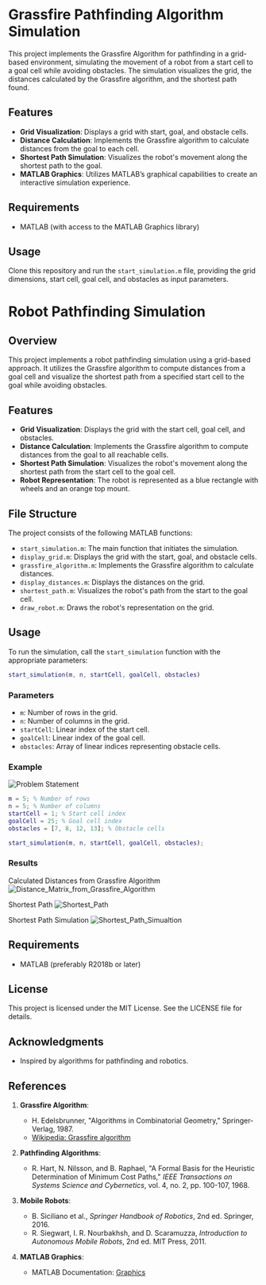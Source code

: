 # Grassfire Pathfinding Algorithm Simulation

This project implements the Grassfire Algorithm for pathfinding in a grid-based environment, simulating the movement of a robot from a start cell to a goal cell while avoiding obstacles. The simulation visualizes the grid, the distances calculated by the Grassfire algorithm, and the shortest path found.

## Features

- **Grid Visualization**: Displays a grid with start, goal, and obstacle cells.
- **Distance Calculation**: Implements the Grassfire algorithm to calculate distances from the goal to each cell.
- **Shortest Path Simulation**: Visualizes the robot's movement along the shortest path to the goal.
- **MATLAB Graphics**: Utilizes MATLAB’s graphical capabilities to create an interactive simulation experience.

## Requirements

- MATLAB (with access to the MATLAB Graphics library)

## Usage

Clone this repository and run the `start_simulation.m` file, providing the grid dimensions, start cell, goal cell, and obstacles as input parameters.

# Robot Pathfinding Simulation

## Overview
This project implements a robot pathfinding simulation using a grid-based approach. It utilizes the Grassfire algorithm to compute distances from a goal cell and visualize the shortest path from a specified start cell to the goal while avoiding obstacles.

## Features
- **Grid Visualization**: Displays the grid with the start cell, goal cell, and obstacles.
- **Distance Calculation**: Implements the Grassfire algorithm to compute distances from the goal to all reachable cells.
- **Shortest Path Simulation**: Visualizes the robot's movement along the shortest path from the start cell to the goal cell.
- **Robot Representation**: The robot is represented as a blue rectangle with wheels and an orange top mount.

## File Structure
The project consists of the following MATLAB functions:
- `start_simulation.m`: The main function that initiates the simulation.
- `display_grid.m`: Displays the grid with the start, goal, and obstacle cells.
- `grassfire_algorithm.m`: Implements the Grassfire algorithm to calculate distances.
- `display_distances.m`: Displays the distances on the grid.
- `shortest_path.m`: Visualizes the robot's path from the start to the goal cell.
- `draw_robot.m`: Draws the robot's representation on the grid.

## Usage
To run the simulation, call the `start_simulation` function with the appropriate parameters:

```matlab
start_simulation(m, n, startCell, goalCell, obstacles)
```

### Parameters
- `m`: Number of rows in the grid.
- `n`: Number of columns in the grid.
- `startCell`: Linear index of the start cell.
- `goalCell`: Linear index of the goal cell.
- `obstacles`: Array of linear indices representing obstacle cells.

### Example
![Problem Statement](Display_Grid.png)
```matlab
m = 5; % Number of rows
n = 5; % Number of columns
startCell = 1; % Start cell index
goalCell = 25; % Goal cell index
obstacles = [7, 8, 12, 13]; % Obstacle cells

start_simulation(m, n, startCell, goalCell, obstacles);
```
### Results

Calculated Distances from Grassfire Algorithm
![Distance_Matrix_from_Grassfire_Algorithm](Distances_from_Grassfire_Algorithm.png)

Shortest Path
![Shortest_Path](Shortest_Path.png)

Shortest Path Simulation
![Shortest_Path_Simualtion](Shortest_Path_Simulation.gif)

## Requirements
- MATLAB (preferably R2018b or later)

## License
This project is licensed under the MIT License. See the LICENSE file for details.

## Acknowledgments
- Inspired by algorithms for pathfinding and robotics.

## References

1. **Grassfire Algorithm**:
   - H. Edelsbrunner, "Algorithms in Combinatorial Geometry," Springer-Verlag, 1987.
   - [Wikipedia: Grassfire algorithm](https://en.wikipedia.org/wiki/Grassfire_transform)

2. **Pathfinding Algorithms**:
   - R. Hart, N. Nilsson, and B. Raphael, "A Formal Basis for the Heuristic Determination of Minimum Cost Paths," *IEEE Transactions on Systems Science and Cybernetics*, vol. 4, no. 2, pp. 100-107, 1968.

3. **Mobile Robots**:
   - B. Siciliano et al., *Springer Handbook of Robotics*, 2nd ed. Springer, 2016.
   - R. Siegwart, I. R. Nourbakhsh, and D. Scaramuzza, *Introduction to Autonomous Mobile Robots*, 2nd ed. MIT Press, 2011.

4. **MATLAB Graphics**:
   - MATLAB Documentation: [Graphics](https://www.mathworks.com/help/matlab/graphics.html)
